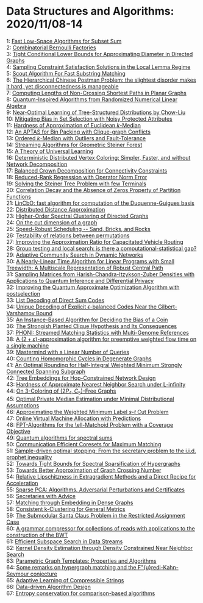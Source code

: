 # Data Structures and Algorithms: 2020/11/08-14  
1: [Fast Low-Space Algorithms for Subset Sum](https://doi.org/10.48550/arXiv.2011.03819)  
2: [Combinatorial Bernoulli Factories](https://doi.org/10.48550/arXiv.2011.03865)  
3: [Tight Conditional Lower Bounds for Approximating Diameter in Directed  Graphs](https://doi.org/10.48550/arXiv.2011.03892)  
4: [Sampling Constraint Satisfaction Solutions in the Local Lemma Regime](https://doi.org/10.48550/arXiv.2011.03915)  
5: [Scout Algorithm For Fast Substring Matching](https://doi.org/10.48550/arXiv.2011.04010)  
6: [The Hierarchical Chinese Postman Problem: the slightest disorder makes  it hard, yet disconnectedness is manageable](https://doi.org/10.48550/arXiv.2011.04022)  
7: [Computing Lengths of Non-Crossing Shortest Paths in Planar Graphs](https://doi.org/10.48550/arXiv.2011.04047)  
8: [Quantum-Inspired Algorithms from Randomized Numerical Linear Algebra](https://doi.org/10.48550/arXiv.2011.04125)  
9: [Near-Optimal Learning of Tree-Structured Distributions by Chow-Liu](https://doi.org/10.48550/arXiv.2011.04144)  
10: [Mitigating Bias in Set Selection with Noisy Protected Attributes](https://doi.org/10.48550/arXiv.2011.04219)  
11: [Hardness of Approximation of Euclidean $k$-Median](https://doi.org/10.48550/arXiv.2011.04221)  
12: [An APTAS for Bin Packing with Clique-graph Conflicts](https://doi.org/10.48550/arXiv.2011.04273)  
13: [Ordered $k$-Median with Outliers and Fault-Tolerance](https://doi.org/10.48550/arXiv.2011.04289)  
14: [Streaming Algorithms for Geometric Steiner Forest](https://doi.org/10.48550/arXiv.2011.04324)  
15: [A Theory of Universal Learning](https://doi.org/10.48550/arXiv.2011.04483)  
16: [Deterministic Distributed Vertex Coloring: Simpler, Faster, and without  Network Decomposition](https://doi.org/10.48550/arXiv.2011.04511)  
17: [Balanced Crown Decomposition for Connectivity Constraints](https://doi.org/10.48550/arXiv.2011.04528)  
18: [Reduced-Rank Regression with Operator Norm Error](https://doi.org/10.48550/arXiv.2011.04564)  
19: [Solving the Steiner Tree Problem with few Terminals](https://doi.org/10.48550/arXiv.2011.04593)  
20: [Correlation Decay and the Absence of Zeros Property of Partition  Functions](https://doi.org/10.48550/arXiv.2011.04915)  
21: [LinCbO: fast algorithm for computation of the Duquenne-Guigues basis](https://doi.org/10.48550/arXiv.2011.04928)  
22: [Distributed Distance Approximation](https://doi.org/10.48550/arXiv.2011.05066)  
23: [Higher-Order Spectral Clustering of Directed Graphs](https://doi.org/10.48550/arXiv.2011.05080)  
24: [On the cut dimension of a graph](https://doi.org/10.48550/arXiv.2011.05085)  
25: [Speed-Robust Scheduling -- Sand, Bricks, and Rocks](https://doi.org/10.48550/arXiv.2011.05181)  
26: [Testability of relations between permutations](https://doi.org/10.48550/arXiv.2011.05234)  
27: [Improving the Approximation Ratio for Capacitated Vehicle Routing](https://doi.org/10.48550/arXiv.2011.05235)  
28: [Group testing and local search: is there a computational-statistical  gap?](https://doi.org/10.48550/arXiv.2011.05258)  
29: [Adaptive Community Search in Dynamic Networks](https://doi.org/10.48550/arXiv.2011.05353)  
30: [A Nearly-Linear Time Algorithm for Linear Programs with Small Treewidth:  A Multiscale Representation of Robust Central Path](https://doi.org/10.48550/arXiv.2011.05365)  
31: [Sampling Matrices from Harish-Chandra-Itzykson-Zuber Densities with  Applications to Quantum Inference and Differential Privacy](https://doi.org/10.48550/arXiv.2011.05417)  
32: [Improving the Quantum Approximate Optimization Algorithm with  postselection](https://doi.org/10.48550/arXiv.2011.05425)  
33: [List Decoding of Direct Sum Codes](https://doi.org/10.48550/arXiv.2011.05467)  
34: [Unique Decoding of Explicit $\epsilon$-balanced Codes Near the  Gilbert-Varshamov Bound](https://doi.org/10.48550/arXiv.2011.05500)  
35: [An Instance-Based Algorithm for Deciding the Bias of a Coin](https://doi.org/10.48550/arXiv.2011.05502)  
36: [The Strongish Planted Clique Hypothesis and Its Consequences](https://doi.org/10.48550/arXiv.2011.05555)  
37: [PHONI: Streamed Matching Statistics with Multi-Genome References](https://doi.org/10.48550/arXiv.2011.05610)  
38: [A $(2+\varepsilon)$-approximation algorithm for preemptive weighted flow  time on a single machine](https://doi.org/10.48550/arXiv.2011.05676)  
39: [Mastermind with a Linear Number of Queries](https://doi.org/10.48550/arXiv.2011.05921)  
40: [Counting Homomorphic Cycles in Degenerate Graphs](https://doi.org/10.48550/arXiv.2011.05957)  
41: [An Optimal Rounding for Half-Integral Weighted Minimum Strongly  Connected Spanning Subgraph](https://doi.org/10.48550/arXiv.2011.06108)  
42: [Tree Embeddings for Hop-Constrained Network Design](https://doi.org/10.48550/arXiv.2011.06112)  
43: [Hardness of Approximate Nearest Neighbor Search under L-infinity](https://doi.org/10.48550/arXiv.2011.06135)  
44: [On 3-Coloring of $(2P_4,C_5)$-Free Graphs](https://doi.org/10.48550/arXiv.2011.06173)  
45: [Optimal Private Median Estimation under Minimal Distributional  Assumptions](https://doi.org/10.48550/arXiv.2011.06202)  
46: [Approximating the Weighted Minimum Label $s$-$t$ Cut Problem](https://doi.org/10.48550/arXiv.2011.06204)  
47: [Online Virtual Machine Allocation with Predictions](https://doi.org/10.48550/arXiv.2011.06250)  
48: [FPT-Algorithms for the \ell-Matchoid Problem with a Coverage Objective](https://doi.org/10.48550/arXiv.2011.06268)  
49: [Quantum algorithms for spectral sums](https://doi.org/10.48550/arXiv.2011.06475)  
50: [Communication Efficient Coresets for Maximum Matching](https://doi.org/10.48550/arXiv.2011.06481)  
51: [Sample-driven optimal stopping: From the secretary problem to the i.i.d.  prophet inequality](https://doi.org/10.48550/arXiv.2011.06516)  
52: [Towards Tight Bounds for Spectral Sparsification of Hypergraphs](https://doi.org/10.48550/arXiv.2011.06530)  
53: [Towards Better Approximation of Graph Crossing Number](https://doi.org/10.48550/arXiv.2011.06545)  
54: [Relative Lipschitzness in Extragradient Methods and a Direct Recipe for  Acceleration](https://doi.org/10.48550/arXiv.2011.06572)  
55: [Sparse PCA: Algorithms, Adversarial Perturbations and Certificates](https://doi.org/10.48550/arXiv.2011.06585)  
56: [Secretaries with Advice](https://doi.org/10.48550/arXiv.2011.06726)  
57: [Matching through Embedding in Dense Graphs](https://doi.org/10.48550/arXiv.2011.06767)  
58: [Consistent k-Clustering for General Metrics](https://doi.org/10.48550/arXiv.2011.06888)  
59: [The Submodular Santa Claus Problem in the Restricted Assignment Case](https://doi.org/10.48550/arXiv.2011.06939)  
60: [A grammar compressor for collections of reads with applications to the  construction of the BWT](https://doi.org/10.48550/arXiv.2011.07999)  
61: [Efficient Subspace Search in Data Streams](https://doi.org/10.48550/arXiv.2011.06959)  
62: [Kernel Density Estimation through Density Constrained Near Neighbor  Search](https://doi.org/10.48550/arXiv.2011.06997)  
63: [Parametric Graph Templates: Properties and Algorithms](https://doi.org/10.48550/arXiv.2011.07001)  
64: [Some remarks on hypergraph matching and the F\"{u}redi-Kahn-Seymour  conjecture](https://doi.org/10.48550/arXiv.2011.07097)  
65: [Adaptive Learning of Compressible Strings](https://doi.org/10.48550/arXiv.2011.07143)  
66: [Data-driven Algorithm Design](https://doi.org/10.48550/arXiv.2011.07177)  
67: [Entropy conservation for comparison-based algorithms](https://doi.org/10.48550/arXiv.2011.07278)  